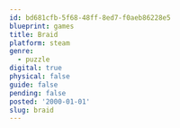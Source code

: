 ```yaml
---
id: bd681cfb-5f68-48ff-8ed7-f0aeb86228e5
blueprint: games
title: Braid
platform: steam
genre:
  - puzzle
digital: true
physical: false
guide: false
pending: false
posted: '2000-01-01'
slug: braid
---
```

